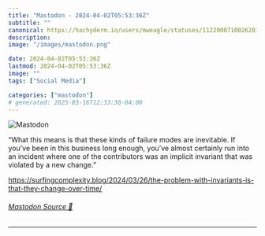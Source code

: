 ```yaml
---
title: "Mastodon - 2024-04-02T05:53:36Z"
subtitle: ""
canonical: https://hachyderm.io/users/mweagle/statuses/112200071002620168
description:
image: "/images/mastodon.png"

date: 2024-04-02T05:53:36Z
lastmod: 2024-04-02T05:53:36Z
image: ""
tags: ["Social Media"]

categories: ["mastodon"]
# generated: 2025-03-16T12:33:30-04:00
---
```

![Mastodon](/images/mastodon.png)

<p>“What this means is that these kinds of failure modes are inevitable. If you’ve been in this business long enough, you’ve almost certainly run into an incident where one of the contributors was an implicit invariant that was violated by a new change.”</p><p><a href="https://surfingcomplexity.blog/2024/03/26/the-problem-with-invariants-is-that-they-change-over-time/" target="_blank" rel="nofollow noopener noreferrer" translate="no"><span class="invisible">https://</span><span class="ellipsis">surfingcomplexity.blog/2024/03</span><span class="invisible">/26/the-problem-with-invariants-is-that-they-change-over-time/</span></a></p>


###### [Mastodon Source 🐘](https://hachyderm.io/@mweagle/112200071002620168)

___
